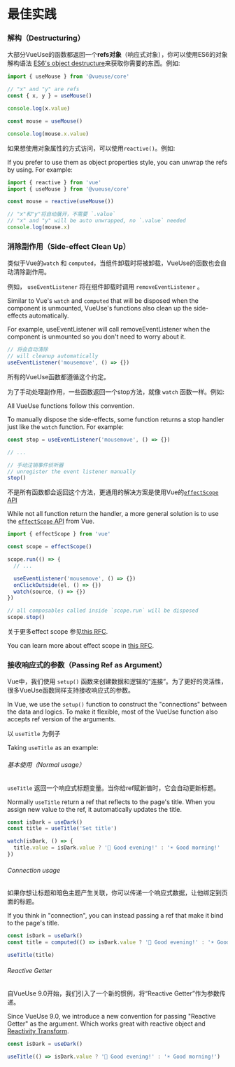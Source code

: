 # 最佳实践

### 解构（Destructuring）

大部分VueUse的函数都返回一个**refs对象**（响应式对象），你可以使用ES6的对象解构语法 [ES6's object destructure](https://developer.mozilla.org/en-US/docs/Web/JavaScript/Reference/Operators/Destructuring_assignment)来获取你需要的东西。例如:

```ts
import { useMouse } from '@vueuse/core'

// "x" and "y" are refs
const { x, y } = useMouse()

console.log(x.value)

const mouse = useMouse()

console.log(mouse.x.value)
```

如果想使用对象属性的方式访问，可以使用`reactive()`。例如:

If you prefer to use them as object properties style, you can unwrap the refs by using. For example:

```ts
import { reactive } from 'vue'
import { useMouse } from '@vueuse/core'

const mouse = reactive(useMouse())

// "x"和"y"将自动展开，不需要 `.value`
// "x" and "y" will be auto unwrapped, no `.value` needed
console.log(mouse.x)
```

### 消除副作用（Side-effect Clean Up）

类似于Vue的`watch` 和 `computed`，当组件卸载时将被卸载，VueUse的函数也会自动清除副作用。

例如， `useEventListener` 将在组件卸载时调用 `removeEventListener` 。


Similar to Vue's `watch` and `computed` that will be disposed when the component is unmounted, VueUse's functions also clean up the side-effects automatically.

For example, useEventListener will call removeEventListener when the component is unmounted so you don't need to worry about it.

```ts
// 将会自动清除
// will cleanup automatically
useEventListener('mousemove', () => {})
```

所有的VueUse函数都遵循这个约定。

为了手动处理副作用，一些函数返回一个stop方法，就像 `watch` 函数一样。例如:

All VueUse functions follow this convention.

To manually dispose the side-effects, some function returns a stop handler just like the `watch` function. For example:

```ts
const stop = useEventListener('mousemove', () => {})

// ...

// 手动注销事件侦听器
// unregister the event listener manually
stop()
```

不是所有函数都会返回这个方法，更通用的解决方案是使用Vue的[`effectScope` API](https://vuejs.org/api/reactivity-advanced.html#effectscope) 

While not all function return the handler, a more general solution is to use the [`effectScope` API](https://vuejs.org/api/reactivity-advanced.html#effectscope) from Vue.

```ts
import { effectScope } from 'vue'

const scope = effectScope()

scope.run(() => {
  // ...

  useEventListener('mousemove', () => {})
  onClickOutside(el, () => {})
  watch(source, () => {})
})

// all composables called inside `scope.run` will be disposed
scope.stop()
```

关于更多effect scope 参见[this RFC](https://github.com/vuejs/rfcs/blob/master/active-rfcs/0041-reactivity-effect-scope.md).

You can learn more about effect scope in [this RFC](https://github.com/vuejs/rfcs/blob/master/active-rfcs/0041-reactivity-effect-scope.md).

### 接收响应式的参数（Passing Ref as Argument）

Vue中，我们使用 `setup()` 函数来创建数据和逻辑的“连接”。为了更好的灵活性，很多VueUse函数同样支持接收响应式的参数。

In Vue, we use the `setup()` function to construct the "connections" between the data and logics. To make it flexible, most of the VueUse function also accepts ref version of the arguments.

以 `useTitle` 为例子

Taking `useTitle` as an example:

###### 基本使用（Normal usage）

 `useTitle` 返回一个响应式标题变量。当你给ref赋新值时，它会自动更新标题。

Normally `useTitle` return a ref that reflects to the page's title. When you assign new value to the ref, it automatically updates the title.

```ts
const isDark = useDark()
const title = useTitle('Set title')

watch(isDark, () => {
  title.value = isDark.value ? '🌙 Good evening!' : '☀️ Good morning!'
})
```

###### Connection usage

如果你想让标题和暗色主题产生关联，你可以传递一个响应式数据，让他绑定到页面的标题。

If you think in "connection", you can instead passing a ref that make it bind to the page's title.

```ts
const isDark = useDark()
const title = computed(() => isDark.value ? '🌙 Good evening!' : '☀️ Good morning!')

useTitle(title)
```

###### Reactive Getter

自VueUse 9.0开始，我们引入了一个新的惯例，将“Reactive Getter”作为参数传递。

Since VueUse 9.0, we introduce a new convention for passing "Reactive Getter" as the argument. Which works great with reactive object and [Reactivity Transform](https://vuejs.org/guide/extras/reactivity-transform.html#reactivity-transform).

```ts
const isDark = useDark()

useTitle(() => isDark.value ? '🌙 Good evening!' : '☀️ Good morning!')
```
